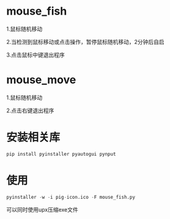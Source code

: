 # mouse_fish

1.鼠标随机移动

2.当检测到鼠标移动或点击操作，暂停鼠标随机移动，2分钟后自启

3.点击鼠标中键退出程序

# mouse_move

1.鼠标随机移动

2.点击右键退出程序

# 安装相关库

```python
pip install pyinstaller pyautogui pynput
```

# 使用

```python
pyinstaller -w -i pig-icon.ico -F mouse_fish.py
```

可以同时使用upx压缩exe文件
